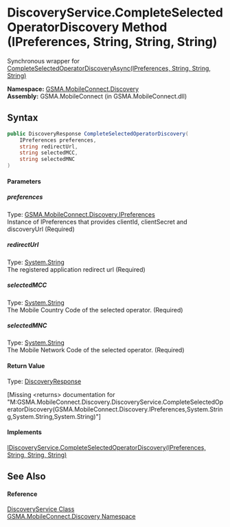 DiscoveryService.CompleteSelectedOperatorDiscovery Method (IPreferences, String, String, String)
================================================================================================
Synchronous wrapper for [CompleteSelectedOperatorDiscoveryAsync(IPreferences, String, String, String)][1]

**Namespace:** [GSMA.MobileConnect.Discovery][2]  
**Assembly:** GSMA.MobileConnect (in GSMA.MobileConnect.dll)

Syntax
------

```csharp
public DiscoveryResponse CompleteSelectedOperatorDiscovery(
	IPreferences preferences,
	string redirectUrl,
	string selectedMCC,
	string selectedMNC
)
```

#### Parameters

##### *preferences*
Type: [GSMA.MobileConnect.Discovery.IPreferences][3]  
Instance of IPreferences that provides clientId, clientSecret and discoveryUrl (Required)

##### *redirectUrl*
Type: [System.String][4]  
The registered application redirect url (Required)

##### *selectedMCC*
Type: [System.String][4]  
The Mobile Country Code of the selected operator. (Required)

##### *selectedMNC*
Type: [System.String][4]  
The Mobile Network Code of the selected operator. (Required)

#### Return Value
Type: [DiscoveryResponse][5]  

[Missing &lt;returns> documentation for "M:GSMA.MobileConnect.Discovery.DiscoveryService.CompleteSelectedOperatorDiscovery(GSMA.MobileConnect.Discovery.IPreferences,System.String,System.String,System.String)"]

#### Implements
[IDiscoveryService.CompleteSelectedOperatorDiscovery(IPreferences, String, String, String)][6]  


See Also
--------

#### Reference
[DiscoveryService Class][7]  
[GSMA.MobileConnect.Discovery Namespace][2]  

[1]: ../IDiscoveryService/CompleteSelectedOperatorDiscoveryAsync.md
[2]: ../README.md
[3]: ../IPreferences/README.md
[4]: http://msdn.microsoft.com/en-us/library/s1wwdcbf
[5]: ../DiscoveryResponse/README.md
[6]: ../IDiscoveryService/CompleteSelectedOperatorDiscovery.md
[7]: README.md
[8]: ../../_icons/Help.png